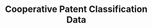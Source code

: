 ---
layout: default
bigquery: https://console.cloud.google.com/bigquery?p=patents-public-data&d=cpc&page=dataset
citation: '“Cooperative Patent Classification” by the EPO and USPTO, for public use. '
contributors: EPO, USPTO
cost: None
description: Cooperative Patent Classification Data contains the scheme and definitions
  of the Cooperative Patent Classification system for classifying patent documents.
  The CPC is the result of a partnership between the EPO and the USPTO in their joint
  effort to develop a common, internationally compatible classification system for
  technical documents, in particular patent publications, which will be used by both
  offices in the patent granting process
documentation: https://www.cooperativepatentclassification.org/cpcSchemeAndDefinitions
last_edit: Mon, 04 Apr 2022 19:07:06 GMT
location: https://www.cooperativepatentclassification.org/index
maintained_by: USPTO, EPO
schema_fields: '[''application_references'', ''child_groups'', ''definition'', ''parents'',
  ''title_part'', ''breakdown_code'', ''sizeCache'', ''dateRevised'', ''ipcConcordant'',
  ''children'', ''applicationReferences'', ''status'', ''residualReferences'', ''titlePart'',
  ''synonyms'', ''breakdownCode'', ''notAllocatable'', ''informativeReferences'',
  ''residual_references'', ''ipc_concordant'', ''informative_references'', ''not_allocatable'',
  ''level'', ''glossary'', ''title_full'', ''date_revised'', ''symbol'', ''additional_only'',
  ''limitingReferences'', ''limiting_references'', ''titleFull'', ''childGroups'']'
shortname: cooperative_patent_classification
tags:
- patents
- science
title: Cooperative Patent Classification Data
uuid: 984374a7-16e9-4b35-9445-458daceb01bf
---